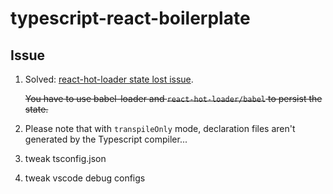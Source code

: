 # typescript-react-boilerplate

## Issue

1. Solved: [react-hot-loader state lost issue](https://github.com/gaearon/react-hot-loader/issues/923).

    ~~You have to use babel-loader and `react-hot-loader/babel` to persist the state.~~

1. Please note that with `transpileOnly` mode, declaration files aren't generated by the Typescript compiler...

1. tweak tsconfig.json

1. tweak vscode debug configs
